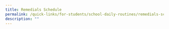 ```yaml
---
title: Remedials Schedule
permalink: /quick-links/for-students/school-daily-routines/remedials-schedule/
description: ""
---
```


